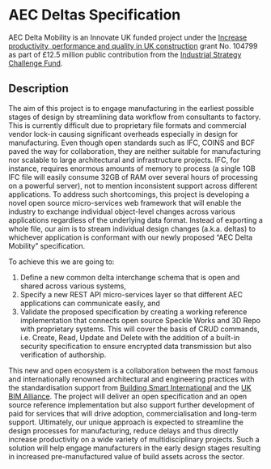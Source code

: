 # AEC Deltas Specification

AEC Delta Mobility is an Innovate UK funded project under the [Increase productivity, performance and quality in UK construction](https://apply-for-innovation-funding.service.gov.uk/competition/203/overview#scope) grant No. 104799 as part of £12.5 million public contribution from the [Industrial Strategy Challenge Fund](https://www.gov.uk/government/news/ai-and-digital-design-to-transform-future-of-uk-construction).

## Description
The aim of this project is to engage manufacturing in the earliest possible stages of design by streamlining data workflow from consultants to factory. This is currently difficult due to proprietary file formats and commercial vendor lock-in causing significant overheads especially in design for manufacturing. Even though open standards such as IFC, COINS and BCF paved the way for collaboration, they are neither suitable for manufacturing nor scalable to large architectural and infrastructure projects. IFC, for instance, requires enormous amounts of memory to process (a single 1GB IFC file will easily consume 32GB of RAM over several hours of processing on a powerful server), not to mention inconsistent support across different applications. To address such shortcomings, this project is developing a novel open source micro-services web framework that will enable the industry to exchange individual object-level changes across various applications regardless of the underlying data format. Instead of exporting a whole file, our aim is to stream individual design changes (a.k.a. deltas) to whichever application is conformant with our newly proposed “AEC Delta Mobility” specification.
 
To achieve this we are going to:
1. Define a new common delta interchange schema that is open and shared across various systems, 
2. Specify a new REST API micro-services layer so that different AEC applications can communicate easily, and 
3. Validate the proposed specification by creating a working reference implementation that connects open source Speckle Works and 3D Repo with proprietary systems. This will cover the basis of CRUD commands, i.e. Create, Read, Update and Delete with the addition of a built-in security specification to ensure encrypted data transmission but also verification of authorship. 

This new and open ecosystem is a collaboration between the most famous and internationally renowned architectural and engineering practices with the standardisation support from [Building Smart International](https://www.buildingsmart.org) and the [UK BIM Alliance](http://www.ukbimalliance.org). The project will deliver an open specification and an open source reference implementation but also support further development of paid for services that will drive adoption, commercialisation and long-term support. Ultimately, our unique approach is expected to streamline the design processes for manufacturing, reduce delays and thus directly increase productivity on a wide variety of multidisciplinary projects. Such a solution will help engage manufacturers in the early design stages resulting in increased pre-manufactured value of build assets across the sector.
